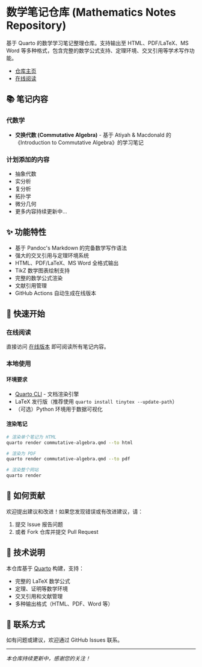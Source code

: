 # 数学笔记仓库 (Mathematics Notes Repository)

基于 Quarto 的数学学习笔记整理仓库。支持输出至 HTML、PDF/LaTeX、MS Word 等多种格式，包含完整的数学公式支持、定理环境、交叉引用等学术写作功能。

- [仓库主页](https://github.com/Liyvew/Lecture-Notes)
- [在线阅读](https://Liyvew.github.io/Lecture-Notes)

## 📚 笔记内容

### 代数学
- **交换代数 (Commutative Algebra)** - 基于 Atiyah & Macdonald 的《Introduction to Commutative Algebra》的学习笔记

### 计划添加的内容
- 抽象代数
- 实分析
- 复分析
- 拓扑学
- 微分几何
- 更多内容持续更新中...

## ✨ 功能特性

- 基于 Pandoc's Markdown 的完备数学写作语法
- 强大的交叉引用与定理环境系统
- HTML、PDF/LaTeX、MS Word 全格式输出
- TikZ 数学图表绘制支持
- 完整的数学公式渲染
- 文献引用管理
- GitHub Actions 自动生成在线版本

## 🚀 快速开始

### 在线阅读
直接访问 [在线版本](https://Liyvew.github.io/Lecture-Notes) 即可阅读所有笔记内容。

### 本地使用

#### 环境要求
- [Quarto CLI](https://github.com/quarto-dev/quarto-cli) - 文档渲染引擎
- LaTeX 发行版（推荐使用 `quarto install tinytex --update-path`）
- （可选）Python 环境用于数据可视化

#### 渲染笔记
```bash
# 渲染单个笔记为 HTML
quarto render commutative-algebra.qmd --to html

# 渲染为 PDF
quarto render commutative-algebra.qmd --to pdf

# 渲染整个网站
quarto render
```

## 📝 如何贡献

欢迎提出建议和改进！如果您发现错误或有改进建议，请：

1. 提交 Issue 报告问题
2. 或者 Fork 仓库并提交 Pull Request

## 📄 技术说明

本仓库基于 [Quarto](https://quarto.org/) 构建，支持：
- 完整的 LaTeX 数学公式
- 定理、证明等数学环境
- 交叉引用和文献管理
- 多种输出格式（HTML、PDF、Word 等）

## 📧 联系方式

如有问题或建议，欢迎通过 GitHub Issues 联系。

---

*本仓库持续更新中，感谢您的关注！*
